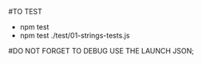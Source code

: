 #TO TEST
- npm test
- npm test ./test/01-strings-tests.js



#DO NOT FORGET TO DEBUG USE THE LAUNCH JSON;